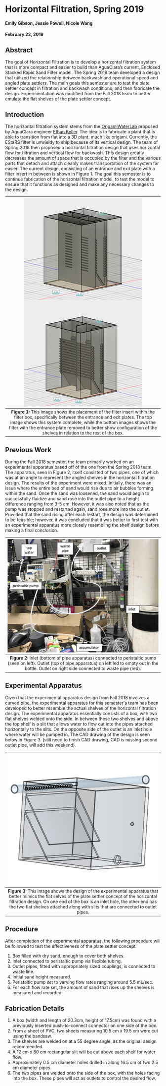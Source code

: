 # Horizontal Filtration, Spring 2019
#### Emily Gibson, Jessie Powell, Nicole Wang
#### February 22, 2019

## **Abstract**

The goal of Horizontal Filtration is to develop a horizontal filtration system that is more compact and easier to build than AguaClara’s current, Enclosed Stacked Rapid Sand Filter model. The Spring 2018 team developed a design that utilized the relationship between backwash and operational speed and angled plate settlers. The main goals this semester are to test the plate settler concept in filtration and backwash conditions, and then fabricate the design. Experimentation was modified from the Fall 2018 team to better emulate the flat shelves of the plate settler concept.

## **Introduction**

The horizontal filtration system stems from the [OrigamiWaterLab](https://github.com/OrigamiWaterLab ) proposed by AguaClara engineer [Ethan Keller](https://github.com/ethan92429). The idea is to fabricate a plant that is able to transition from flat into a 3D plant, much like origami. Currently, the EStaRS filter is unwieldy to ship because of its vertical design. The team of Spring 2018 then proposed a horizontal filtration design that uses horizontal flow for filtration and vertical flow for backwash. This design greatly decreases the amount of space that is occupied by the filter and the various parts that detach and attach cleanly makes transportation of the system far easier. The current design, consisting of an entrance and exit plate with a filter insert in between is shown in Figure 1. The goal this semester is to continue fabrication of the horizontal filtration model, to test the model to ensure that it functions as designed and make any necessary changes to the design.


| <img src="https://github.com/AguaClara/horizontal_filtration/blob/master/Spring%202018/images/Horfi_updated.JPG?raw=true" > |
| :---: |
|**Figure 1:** This image shows the placement of the filter insert within the filter box, specifically between the entrance and exit plates. The top image shows this system complete, while the bottom images shows the filter with the entrance plate removed to better show configuration of the shelves in relation to the rest of the box.|


## **Previous Work**

During the Fall 2018 semester, the team primarily worked on an experimental apparatus based off of the one from the Spring 2018 team. The apparatus, seen in Figure 2, itself consisted of two pipes, one of which was at an angle to represent the angled shelves in the horizontal filtration design. The results of the experiment were mixed. Initially, there was an issue where the entire bed of sand would rise due to air bubbles forming within the sand. Once the sand was loosened, the sand would begin to successfully fluidize and sand rose into the outlet pipe to a height difference ranging from 3-5 cm. However, it was also noted that as the pump was stopped and restarted again, sand rose more into the outlet. Provided that the sand rising after each restart, the design was determined to be feasible; however, it was concluded that it was better to first test with an experimental apparatus more closely resembling the shelf design before making a final conclusion.

| <img src="https://github.com/AguaClara/horizontal_filtration/blob/master/Fall%202018/images/exp1_setup_labelled.png?raw=true">|
| :---: |
|**Figure 2:** Inlet (bottom of pipe apparatus) connected to peristaltic pump (seen on left). Outlet (top of pipe apparatus) on left led to empty out in the bottle. Outlet on right side connected to waste pipe (red).|

## **Experimental Apparatus**

Given that the experimental apparatus design from Fall 2018 involves a curved pipe, the experimental apparatus for this semester's team has been developed to better resemble the actual shelves of the horizontal filtration design. The experimental apparatus essentially consists of a box, with two flat shelves welded onto the side. In between these two shelves and above the top shelf is a slit that allows water to flow out into the pipes attached horizontally to the slits. On the opposite side of the outlet is an inlet hole where water will be pumped in. The CAD drawing of the design is seen below in Figure 3. (still need to finish CAD drawing, CAD is missing second outlet pipe, will add this weekend).

| <img src="https://github.com/AguaClara/horizontal_filtration/blob/master/Spring%202019/images/horfi_exp_apparatus.png">|
| :---: |
|**Figure 3:** This image shows the design of the experimental apparatus that better mimics the flat selves of the plate settler concept of the horizontal filtration design. On one end of the box is an inlet hole, the other end has the two flat shelves attached along with slits that are connected to outlet pipes.|


## **Procedure**
After completion of the experimental apparatus, the following procedure will be followed to test the effectiveness of the plate settler concept.

1. Box filled with dry sand, enough to cover both shelves.
2. Inlet connected to peristaltic pump via flexible tubing.
3. Outlet pipes, fitted with appropriately sized couplings, is connected to waste line.
4. Initial sand height measured.
5. Peristaltic pump set to varying flow rates ranging around 5.5 mL/sec.
6. For each flow rate set, the amount of sand that rises up the shelves is measured and recorded.


## **Fabrication Details**
1. A box (width and length of 20.3cm, height of 17.5cm) was found with a previously inserted push-to-connect connector on one side of the box.
2. From a sheet of PVC, two sheets measuring 10.5 cm x 19.5 cm were cut using the bandsaw.
3. The shelves are welded on at a 55 degree angle, as the original design recommended.
4. A 12 cm x 80 cm rectangular slit will be cut above each shelf for water flow.
5. Approximately 0.5 cm diameter holes drilled in along 16.5 cm of two 2.5 cm diameter pipes.
6. The two pipes are welded onto the side of the box, with the holes facing into the box. These pipes will act as outlets to control the desired flow.

